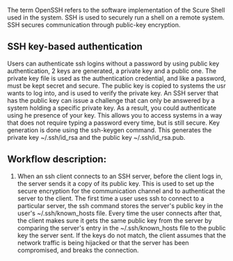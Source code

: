 The term OpenSSH refers to the software implementation of the Scure Shell used in the system. SSH is used to securely
run a shell on a remote system. SSH secures communication through public-key encryption. 

## SSH key-based authentication
Users can authenticate ssh logins without a password by using public key authentication, 2 keys are generated, a private key and a public one. The private key file is used as the authentication credential, and like a password, must be kept secret and secure. The public key is copied to systems the usr wants to log into, and is used to verify the private key. An SSH server that has the public key can issue a challenge that can only be answered by a system holding a specific private key. As a result, you could authenticate using he presence of your key. This allows you to access systems in a way that does not require typing a password every time, but is still secure. Key generation is done using the ssh-keygen command. This generates the private key ~/.ssh/id_rsa and the public key ~/.ssh/id_rsa.pub.

## Workflow description:

1. When an ssh client connects to an SSH server, before the client logs in, the server sends it a copy of its public key.
This is used to set up the secure encryption for the communication channel and to authenticat the server to the client.
The first time a user uses ssh to connect to a particular server, the ssh command stores the server's public key in the
user's ~/.ssh/known_hosts file. Every time the user connects after that, the client makes sure it gets the same public key from the server by comparing the server's entry in the ~/.ssh/known_hosts file to the public key the server sent. If the keys do not match, the client assumes that the network traffic is being hijacked or that the server has been compromised, and breaks the connection.


